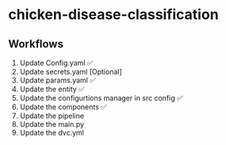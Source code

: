 # chicken-disease-classification

## Workflows

1. Update Config.yaml ✅ 
2. Update secrets.yaml [Optional] 
3. Update params.yaml ✅ 
4. Update the entity ✅ 
5. Update the configurtions manager in src config ✅
6. Update the components  ✅ 
7. Update the pipeline 
8. Update the main.py 
9. Update the dvc.yml
